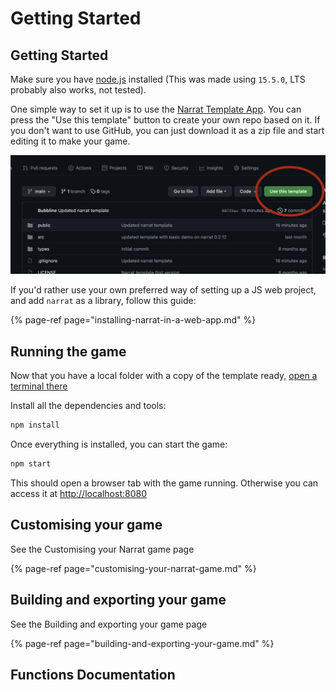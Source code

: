 # Getting Started

## Getting Started

Make sure you have [node.js](https://nodejs.org/en/) installed \(This was made using `15.5.0`, LTS probably also works, not tested\).

One simple way to set it up is to use the [Narrat Template App](https://github.com/nialna/narrat-template). You can press the "Use this template" button to create your own repo based on it. If you don't want to use GitHub, you can just download it as a zip file and start editing it to make your game.

![](.gitbook/assets/image%20%282%29.png)

If you'd rather use your own preferred way of setting up a JS web project, and add `narrat` as a library, follow this guide:

{% page-ref page="installing-narrat-in-a-web-app.md" %}

## Running the game

Now that you have a local folder with a copy of the template ready, [open a terminal there](https://www.groovypost.com/howto/open-command-window-terminal-window-specific-folder-windows-mac-linux/)

Install all the dependencies and tools:

```bash
npm install
```

Once everything is installed, you can start the game:

```bash
npm start
```

This should open a browser tab with the game running. Otherwise you can access it at [http://localhost:8080](http://localhost:8080)

## Customising your game

See the Customising your Narrat game page

{% page-ref page="customising-your-narrat-game.md" %}

## Building and exporting your game

See the Building and exporting your game page

{% page-ref page="building-and-exporting-your-game.md" %}

## Functions Documentation




